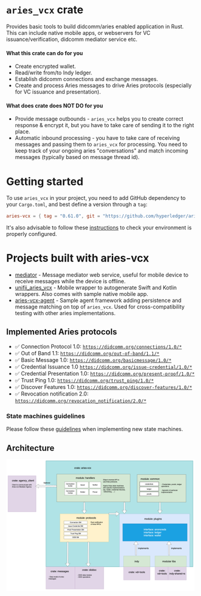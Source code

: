 # `aries_vcx` crate
Provides basic tools to build didcomm/aries enabled application in Rust. This can include native mobile apps, or 
webservers for VC issuance/verification, didcomm mediator service etc. 

#### What this crate can do for you
- Create encrypted wallet.
- Read/write from/to Indy ledger.
- Establish didcomm connections and exchange messages.
- Create and process Aries messages to drive Aries protocols (especially for VC issuance and presentation).

#### What does crate does NOT DO for you
- Provide message outbounds - `aries_vcx` helps you to create correct response & encrypt it, but you have to take care 
  of sending it to the right place.
- Automatic inbound processing - you have to take care of receiving messages and passing them to `aries_vcx` for processing.
  You need to keep track of your ongoing aries "conversations" and match incoming messages (typically based on message thread id).

# Getting started
To use `aries_vcx` in your project, you need to add GitHub dependency to your `Cargo.toml`, and best
define a version through a `tag`:
```toml
aries-vcx = { tag = "0.61.0", git = "https://github.com/hyperledger/aries-vcx" }
```
It's also advisable to follow these [instructions](TUTORIAL.md) to check your environment is properly configured.

# Projects built with aries-vcx
- [mediator](../agents/rust/mediator) - Message mediator web service, useful for mobile device to receive messages while the device is offline.
- [unifii_aries_vcx](../uniffi_aries_vcx) - Mobile wrapper to autogenerate Swift and Kotlin wrappers. Also comes with sample native mobile app.
- [aries-vcx-agent](../aries/agents/rust/aries-vcx-agent) - Sample agent framework adding persistence and message matching on top of `aries_vcx`. Used for cross-compatibility testing with other aries implementations.

## Implemented Aries protocols
* ✅ Connection Protocol 1.0: [`https://didcomm.org/connections/1.0/*`](https://github.com/hyperledger/aries-rfcs/tree/master/features/0160-connection-protocol)
* ✅ Out of Band 1.1: [`https://didcomm.org/out-of-band/1.1/*`](https://github.com/hyperledger/aries-rfcs/blob/main/features/0434-outofband)
* ✅ Basic Message 1.0: [`https://didcomm.org/basicmessage/1.0/*`](https://github.com/hyperledger/aries-rfcs/tree/master/features/0095-basic-message)
* ✅ Credential Issuance 1.0 [`https://didcomm.org/issue-credential/1.0/*`](https://github.com/hyperledger/aries-rfcs/blob/master/features/0036-issue-credential)
* ✅ Credential Presentation 1.0: [`https://didcomm.org/present-proof/1.0/*`](https://github.com/hyperledger/aries-rfcs/tree/master/features/0037-present-proof)
* ✅ Trust Ping 1.0: [`https://didcomm.org/trust_ping/1.0/*`](https://github.com/hyperledger/aries-rfcs/blob/master/features/0048-trust-ping/README.md)
* ✅ Discover Features 1.0: [`https://didcomm.org/discover-features/1.0/*`](https://github.com/hyperledger/aries-rfcs/tree/master/features/0031-discover-features)
* ✅ Revocation notification 2.0: [`https://didcomm.org/revocation_notification/2.0/*`](https://github.com/hyperledger/aries-rfcs/tree/master/features/0031-discover-features)

### State machines guidelines
Please follow these [guidelines](./docs/guidelines.md) when implementing new state machines.

## Architecture

<img alt="AriesVCX architecture diagram" src="../docs/architecture/architecture_230104_ariesvcx.png"/>
